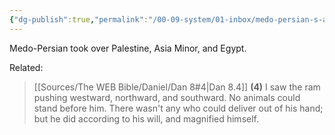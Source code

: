 ```yaml
---
{"dg-publish":true,"permalink":"/00-09-system/01-inbox/medo-persian-s-advancements/","tags":["update"],"created":"2023-10-03","updated":"2024-02-14"}
---
```


Medo-Persian took over Palestine, Asia Minor, and Egypt.

Related:

> [[Sources/The WEB Bible/Daniel/Dan 8#4\|Dan 8.4]]
 **(4)** I saw the ram pushing westward, northward, and southward. No animals could stand before him. There wasn't any who could deliver out of his hand; but he did according to his will, and magnified himself.
